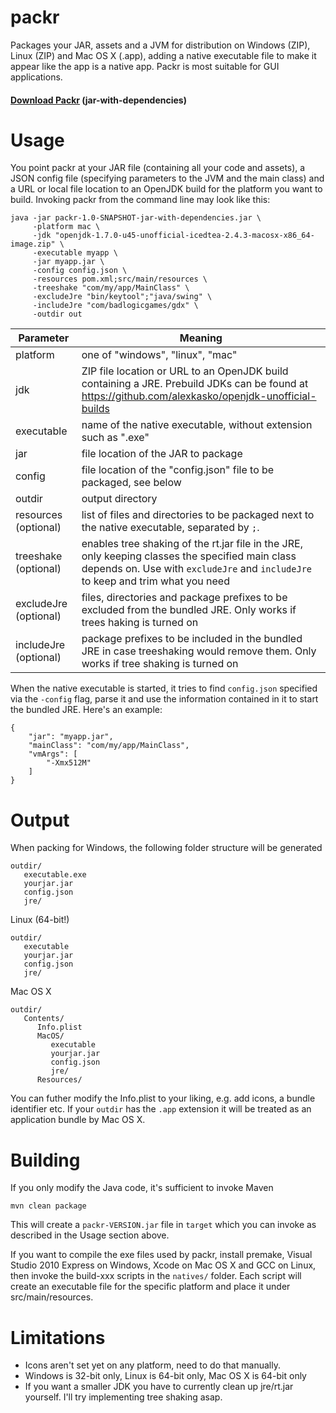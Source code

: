 packr
=====

Packages your JAR, assets and a JVM for distribution on Windows (ZIP), Linux (ZIP) and Mac OS X (.app), adding a native executable file to make it appear like the app is a native app. Packr is most suitable for GUI applications.

#### [Download Packr](http://libgdx.badlogicgames.com/packr/) (jar-with-dependencies)

Usage
=====
You point packr at your JAR file (containing all your code and assets), a JSON config file (specifying parameters to the JVM and the main class) and a URL or local file location to an OpenJDK build for the platform you want to build. Invoking packr from the command line may look like this:

```
java -jar packr-1.0-SNAPSHOT-jar-with-dependencies.jar \
     -platform mac \
     -jdk "openjdk-1.7.0-u45-unofficial-icedtea-2.4.3-macosx-x86_64-image.zip" \
     -executable myapp \
     -jar myapp.jar \
     -config config.json \
     -resources pom.xml;src/main/resources \
     -treeshake "com/my/app/MainClass" \
     -excludeJre "bin/keytool";"java/swing" \
     -includeJre "com/badlogicgames/gdx" \
     -outdir out
```

| Parameter | Meaning |
| --- | --- |
| platform | one of "windows", "linux", "mac" |
| jdk | ZIP file location or URL to an OpenJDK build containing a JRE. Prebuild JDKs can be found at https://github.com/alexkasko/openjdk-unofficial-builds |
| executable | name of the native executable, without extension such as ".exe" |
| jar | file location of the JAR to package |
| config | file location of the "config.json" file to be packaged, see below |
| outdir | output directory |
| resources (optional) | list of files and directories to be packaged next to the native executable, separated by `;`.
| treeshake (optional) | enables tree shaking of the rt.jar file in the JRE, only keeping classes the specified main class depends on. Use with `excludeJre` and `includeJre` to keep and trim what you need |
| excludeJre (optional) | files, directories and package prefixes to be excluded from the bundled JRE. Only works if trees haking is turned on |
| includeJre (optional) | package prefixes to be included in the bundled JRE in case treeshaking would remove them. Only works if tree shaking is turned on |

When the native executable is started, it tries to find `config.json` specified via the `-config` flag, parse it and use the information contained in it to start the bundled JRE. Here's an example:

```
{
    "jar": "myapp.jar",
    "mainClass": "com/my/app/MainClass",
    "vmArgs": [
        "-Xmx512M"
    ]
}
```

Output
======
When packing for Windows, the following folder structure will be generated

```
outdir/
   executable.exe
   yourjar.jar
   config.json
   jre/
```

Linux (64-bit!)

```
outdir/
   executable
   yourjar.jar
   config.json
   jre/
```

Mac OS X

```
outdir/
   Contents/
      Info.plist
      MacOS/
         executable
         yourjar.jar
         config.json
         jre/
      Resources/
```

You can futher modify the Info.plist to your liking, e.g. add icons, a bundle identifier etc. If your `outdir` has the `.app` extension it will be treated as an application bundle by Mac OS X.

Building
========
If you only modify the Java code, it's sufficient to invoke Maven

```
mvn clean package
```

This will create a `packr-VERSION.jar` file in `target` which you can invoke as described in the Usage section above.

If you want to compile the exe files used by packr, install premake, Visual Studio 2010 Express on Windows, Xcode on Mac OS X and GCC on Linux, then invoke the build-xxx scripts in the `natives/` folder. Each script will create an executable file for the specific platform and place it under src/main/resources.

Limitations
===========

  * Icons aren't set yet on any platform, need to do that manually.
  * Windows is 32-bit only, Linux is 64-bit only, Mac OS X is 64-bit only
  * If you want a smaller JDK you have to currently clean up jre/rt.jar yourself. I'll try implementing tree shaking asap.
